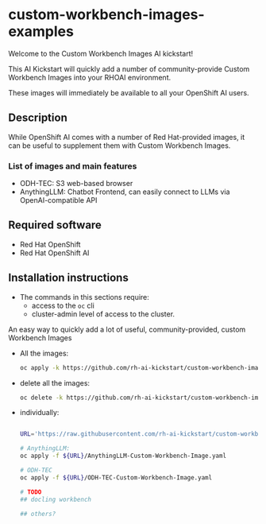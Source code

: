 # custom-workbench-images-examples

Welcome to the Custom Workbench Images AI kickstart!

This AI Kickstart will quickly add a number of community-provide Custom Workbench Images into your RHOAI environment.

These images will immediately be available to all your OpenShift AI users.

## Description

While OpenShift AI comes with a number of Red Hat-provided images, it can be useful to supplement them with Custom Workbench Images.

### List of images and main features

* ODH-TEC: S3 web-based browser
* AnythingLLM: Chatbot Frontend, can easily connect to LLMs via OpenAI-compatible API


## Required software

- Red Hat OpenShift
- Red Hat OpenShift AI

## Installation instructions

* The commands in this sections require:
  * access to the `oc` cli
  * cluster-admin level of access to the cluster.

An easy way to quickly add a lot of useful, community-provided, custom Workbench Images



* All the images:

    ```bash
    oc apply -k https://github.com/rh-ai-kickstart/custom-workbench-images-examples/imagestreams/
    ```

* delete all the images:

    ```bash
    oc delete -k https://github.com/rh-ai-kickstart/custom-workbench-images-examples/imagestreams/
    ```

* individually:

    ```bash

    URL='https://raw.githubusercontent.com/rh-ai-kickstart/custom-workbench-images-examples/refs/heads/main/imagestreams/'

    # AnythingLLM:
    oc apply -f ${URL}/AnythingLLM-Custom-Workbench-Image.yaml

    # ODH-TEC
    oc apply -f ${URL}/ODH-TEC-Custom-Workbench-Image.yaml

    # TODO
    ## docling workbench

    ## others?
    ```
